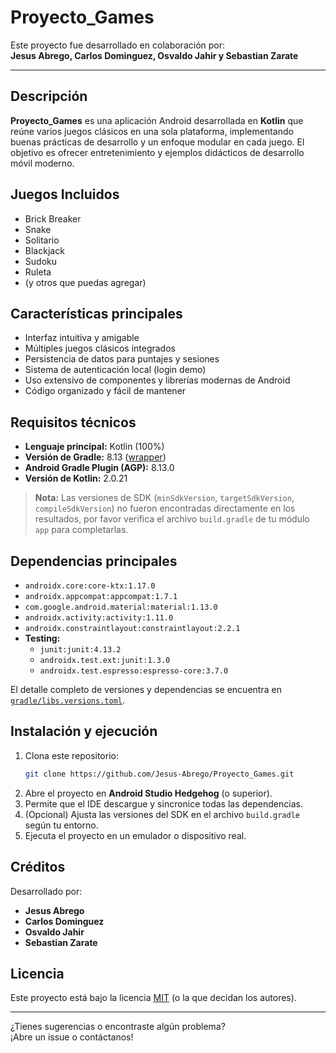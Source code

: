 # Proyecto_Games

Este proyecto fue desarrollado en colaboración por:  
**Jesus Abrego, Carlos Dominguez, Osvaldo Jahir y Sebastian Zarate**

---

## Descripción

**Proyecto_Games** es una aplicación Android desarrollada en **Kotlin** que reúne varios juegos clásicos en una sola plataforma, implementando buenas prácticas de desarrollo y un enfoque modular en cada juego. El objetivo es ofrecer entretenimiento y ejemplos didácticos de desarrollo móvil moderno.

## Juegos Incluidos

- Brick Breaker
- Snake
- Solitario
- Blackjack
- Sudoku
- Ruleta
- (y otros que puedas agregar)

## Características principales

- Interfaz intuitiva y amigable
- Múltiples juegos clásicos integrados
- Persistencia de datos para puntajes y sesiones
- Sistema de autenticación local (login demo)
- Uso extensivo de componentes y librerías modernas de Android
- Código organizado y fácil de mantener

## Requisitos técnicos

- **Lenguaje principal:** Kotlin (100%)
- **Versión de Gradle:** 8.13 ([wrapper](https://github.com/Jesus-Abrego/Proyecto_Games/blob/main/gradle/wrapper/gradle-wrapper.properties))
- **Android Gradle Plugin (AGP):** 8.13.0
- **Versión de Kotlin:** 2.0.21

> **Nota:** Las versiones de SDK (`minSdkVersion`, `targetSdkVersion`, `compileSdkVersion`) no fueron encontradas directamente en los resultados, por favor verifica el archivo `build.gradle` de tu módulo `app` para completarlas.

## Dependencias principales

- `androidx.core:core-ktx:1.17.0`
- `androidx.appcompat:appcompat:1.7.1`
- `com.google.android.material:material:1.13.0`
- `androidx.activity:activity:1.11.0`
- `androidx.constraintlayout:constraintlayout:2.2.1`
- **Testing:**  
  - `junit:junit:4.13.2`
  - `androidx.test.ext:junit:1.3.0`
  - `androidx.test.espresso:espresso-core:3.7.0`

El detalle completo de versiones y dependencias se encuentra en [`gradle/libs.versions.toml`](https://github.com/Jesus-Abrego/Proyecto_Games/blob/main/gradle/libs.versions.toml).

## Instalación y ejecución

1. Clona este repositorio:
   ```bash
   git clone https://github.com/Jesus-Abrego/Proyecto_Games.git
   ```
2. Abre el proyecto en **Android Studio Hedgehog** (o superior).
3. Permite que el IDE descargue y sincronice todas las dependencias.
4. (Opcional) Ajusta las versiones del SDK en el archivo `build.gradle` según tu entorno.
5. Ejecuta el proyecto en un emulador o dispositivo real.

## Créditos

Desarrollado por:
- **Jesus Abrego**
- **Carlos Dominguez**
- **Osvaldo Jahir**
- **Sebastian Zarate**

## Licencia

Este proyecto está bajo la licencia [MIT](LICENSE) (o la que decidan los autores).

---

¿Tienes sugerencias o encontraste algún problema?  
¡Abre un issue o contáctanos!